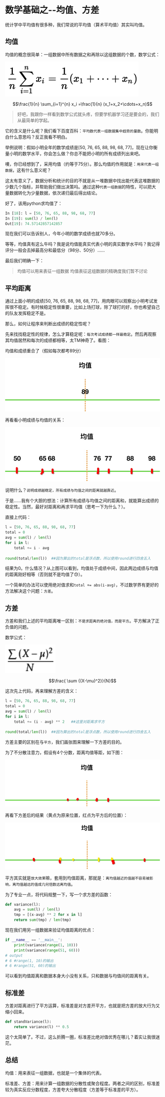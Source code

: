 # 数学基础之--均值、方差

统计学中平均值有很多种，我们常说的平均值（算术平均值）其实叫均值。


## 均值

均值的概念很简单：一组数据中所有数据之和再除以这组数据的个数，数学公式：

<script type="text/javascript" async src="https://cdn.mathjax.org/mathjax/latest/MathJax.js?config=TeX-MML-AM_CHTML">
</script>

![](media/15140425469147/15140445019413.jpg)

$$\frac{1}{n} \sum_{i=1}^{n} x_i
=\frac{1}{n} (x_1+x_2+\cdots+x_n)$$

> 好吧，我跟你一样看到数学公式就头疼，但要学机器学习还是要会的，我们从最简单的学起。

它的含义是什么呢？我们看下百度百科：`平均数代表一组数据集中趋势的量数`。你能明白什么意思吗？反正我看不明白。

举例说明：假如小明全年的数学成绩是[50, 76, 65, 88, 98, 68, 77]，现在让你衡量小明的数学水平，你会怎么做？你总不能把小明的所有成绩列出来吧。

噢，你已经想到了，采用均值（约等于75分）。那么均值的作用就是：`用来代表一组数据`，这有什么意义呢？

这太有意义了，数据分析和统计的目的不就是从一堆数据中找出能代表这堆数据的少数几个指标，并帮助我们做出决策吗。通过这种`代表一组数据`的特性，可以把大量数据转化为少量数据，依次递归最后得出结论。

好了，该用python求均值了：

```python
In [18]: l = [50, 76, 65, 88, 98, 68, 77]
In [19]: sum(l) / len(l)
Out[19]: 74.57142857142857
```

现在我们可以告诉别人，今年小明的数学成绩也就70多分。

等等，均值真有这么牛吗？我是说均值能真实代表小明的真实数学水平吗？我记得评分一般会去掉最高分和最低分（98分、50分）……

最后我们明确一下：

> 均值可以用来表征一组数据
> 均值表征这组数据的精确度我们暂不讨论


## 平均距离

通过上面小明的成绩[50, 76, 65, 88, 98, 68, 77]，用肉眼可以观察出小明考试发挥很不稳定。有时候稳定性很重要，比如上场打球，除了球打的好，你也希望自己的队友发挥稳定不是。

那么，如何让程序来判断出成绩的稳定性呢？

先来找找稳定性的规律，怎么才算稳定呢：`每次考试成绩都一样最稳定`。然后再观察其均值居然和每次的成绩都相等，太TM神奇了。看图：

均值和成绩重合了（假如每次都考89分）

![](media/15140425469147/15140522235871.jpg)


再看看小明成绩与均值的关系：

![](media/15140425469147/15140520846458.jpg)

说明什么？`说明成绩越稳定，所有成绩与均值之间的距离就越靠近`。

于是……我有个大胆的想法：计算所有成绩与均值之间的距离和，就能算出成绩的稳定性。当然，最好对距离和再求平均值（思考一下为什么？）。

直接上代码：

```python
l = [50, 76, 65, 88, 98, 68, 77]
total = 0
avg = sum(l) / len(l)
for i in l:
	total += i - avg
	
round(total/len(l))  ##因为算出的total是浮点数，所以使用round进行四舍五入
```

结果为0。什么情况？从上图可以看到，均值处于成绩中间，因此两边成绩与均值的距离刚好相等（否则就不是均值了😓）。

一个简单的办法可以使用绝对值求和`total += abs(i-avg)`，不过数学界有更好的方法解决这个问题：`方差`。


## 方差

方差和我们上述的平均距离唯一区别：`不是求距离的绝对值，而是平方`。平方解决了正负值的问题。

数学公式：

![](media/15140425469147/15140571158090.jpg)

$$\frac{ \sum {(X-\mu)^2}}{N}$$

这次先上代码，再来理解方差的含义：

```python
l = [50, 76, 65, 88, 98, 68, 77]
total = 0
avg = sum(l) / len(l)
for i in l:
	total += (i - avg) ** 2   ##这里对距离求平方
	
round(total/len(l))  ##因为算出的total是浮点数，所以使用round进行四舍五入
```

方差主要的区别在与`平方`，我们画张图来理解一下方差的目的。

为了不分散注意力，假设有4个分数，距离均值等距，如下图：

![](media/15140425469147/15140558217222.jpg)

再看下方差后的结果（黄点为原来位置，红点为平方后的位置）：

![](media/15140425469147/15140560066366.jpg)

平方其实就是`放大效果`嘛，套用到均值距离，那就是：`离均值越近的值越不容易被影响，离均值越远的值成几何倍数远离均值`。

为了专业一点，将代码规整一下，写一个求方差的函数：

```python
def variance(l):
    avg = sum(l) / len(l)
    tmp = [(x-avg) ** 2 for x in l]
    return sum(tmp) / len(tmp)
```

现在我们用另一组数据来验证均值距离的优点：

```python
if __name__ == '__main__':
    print(variance(range(1, 10)))
    print(variance(range(51, 60)))
# output
# 6 #range(1, 10)的输出
# 6 #range(51, 60)的输出
```

可以看到均值距离和数据本身大小没有关系，只和数据与均值间的距离有关。

## 标准差

方差对距离进行了平方运算，标准差是对方差开平方，也就是把方差的放大行为又缩小回来。

```python
def standVariance(l):
    return variance(l) ** 0.5
```

这个太简单了。不过，这么折腾一圈，标准差比绝对值优秀在哪儿？着实让我很迷茫。

## 总结

均值：用来表征一组数据，也就是一个集体的代表。

标准差、方差：用来计算一组数据的分散性或聚合程度。两者之间的区别，标准差较为真实反应分数程度，方差夸大分散程度（方差等于标准差的平方）。



